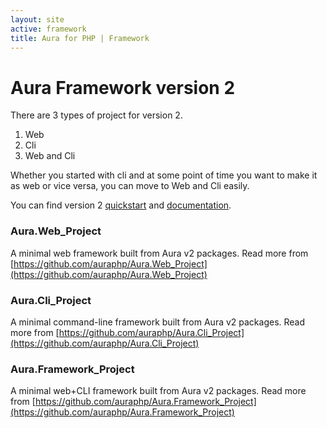 ```yaml
---
layout: site
active: framework
title: Aura for PHP | Framework
---
```


# Aura Framework version 2

There are 3 types of project for version 2.

1. Web
1. Cli
1. Web and Cli

Whether you started with cli and at some point of time you want to
make it as web or vice versa, you can move to Web and Cli easily.

You can find version 2 [quickstart](/manuals/2.0/en/quick-start/) and [documentation](/manuals/2.0/en/).

### Aura.Web_Project

A minimal web framework built from Aura v2 packages. Read more from
[https://github.com/auraphp/Aura.Web_Project](https://github.com/auraphp/Aura.Web_Project)

### Aura.Cli_Project

A minimal command-line framework built from Aura v2 packages. Read more from
[https://github.com/auraphp/Aura.Cli_Project](https://github.com/auraphp/Aura.Cli_Project)

### Aura.Framework_Project

A minimal web+CLI framework built from Aura v2 packages. Read more from
[https://github.com/auraphp/Aura.Framework_Project](https://github.com/auraphp/Aura.Framework_Project)
